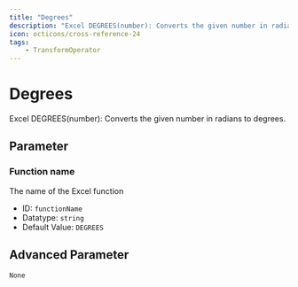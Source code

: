 ```yaml
---
title: "Degrees"
description: "Excel DEGREES(number): Converts the given number in radians to degrees."
icon: octicons/cross-reference-24
tags: 
    - TransformOperator
---
```

# Degrees
<!-- This file was generated - DO NOT CHANGE IT MANUALLY -->



Excel DEGREES(number): Converts the given number in radians to degrees.

## Parameter

### Function name

The name of the Excel function

- ID: `functionName`
- Datatype: `string`
- Default Value: `DEGREES`





## Advanced Parameter

`None`